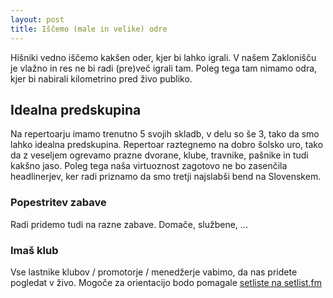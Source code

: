 ```yaml
---
layout: post
title: Iščemo (male in velike) odre
---
```


Hišniki vedno iščemo kakšen oder, kjer bi lahko igrali. V našem Zaklonišču je vlažno in res ne bi radi (pre)več igrali tam. Poleg tega tam nimamo odra, kjer bi nabirali kilometrino pred živo publiko.

## Idealna predskupina

Na repertoarju imamo trenutno 5 svojih skladb, v delu so še 3, tako da smo lahko idealna predskupina. Repertoar raztegnemo na dobro šolsko uro, tako da z veseljem ogrevamo prazne dvorane, klube, travnike, pašnike in tudi kakšno jaso. Poleg tega naša virtuoznost zagotovo ne bo zasenčila headlinerjev, ker radi priznamo da smo tretji najslabši bend na Slovenskem.

### Popestritev zabave

Radi pridemo tudi na razne zabave. Domače, službene, ...

### Imaš klub

Vse lastnike klubov / promotorje / menedžerje vabimo, da nas pridete pogledat v živo. Mogoče za orientacijo bodo pomagale [setliste na setlist.fm](http://www.setlist.fm/setlists/hish-n-band-5bc02fdc.html)
